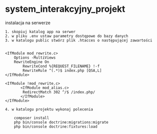 # system_interakcyjny_projekt

instalacja na serwerze 

	1. skopiuj katalog app na serwer
	2. w pliku .env ustaw parametry dostępowe do bazy danych
	3. w katalogu public stwórz plik .htacces o następującej zawartości
		

	<IfModule mod_rewrite.c>
   	 	Options -MultiViews
   	 	RewriteEngine On
    		RewriteCond %{REQUEST_FILENAME} !-f
    		RewriteRule ^(.*)$ index.php [QSA,L]
	</IfModule>

	<IfModule !mod_rewrite.c>
    	   <IfModule mod_alias.c>
        	RedirectMatch 302 ^/$ /index.php/
    	   </IfModule>
	</IfModule>

	4. w katalogu projektu wykonaj polecenia 
		
		composer install	
		php bin/console doctrine:migrations:migrate
		php bin/console doctrine:fixtures:load
